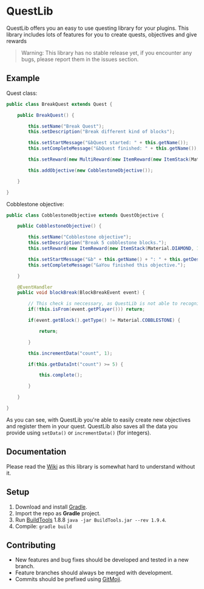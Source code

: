 # QuestLib
QuestLib offers you an easy to use questing library for your plugins. This library includes lots of features for you to create quests, objectives and give rewards

> Warning: This library has no stable release yet, if you encounter any bugs, please report them in the issues section.

## Example
Quest class:
```java
public class BreakQuest extends Quest {

    public BreakQuest() {

        this.setName("Break Quest");
        this.setDescription("Break different kind of blocks");

        this.setStartMessage("&bQuest started: " + this.getName());
        this.setCompleteMessage("&bQuest finished: " + this.getName());

        this.setReward(new MultiReward(new ItemReward(new ItemStack(Material.EMERALD, 2)), new ItemReward((new ItemStack(Material.IRON_INGOT, 10)))));

        this.addObjective(new CobblestoneObjective());

    }

}
```

Cobblestone objective:
```java
public class CobblestoneObjective extends QuestObjective {

    public CobblestoneObjective() {

        this.setName("Cobblestone objective");
        this.setDescription("Break 5 cobblestone blocks.");
        this.setReward(new ItemReward(new ItemStack(Material.DIAMOND, 1), "&6You received &e1x Diamond &6as a reward."));

        this.setStartMessage("&b" + this.getName() + ": " + this.getDescription());
        this.setCompleteMessage("&aYou finished this objective.");

    }

    @EventHandler
    public void blockBreak(BlockBreakEvent event) {

        // This check is neccessary, as QuestLib is not able to recognise events.
        if(!this.isFrom(event.getPlayer())) return;

        if(event.getBlock().getType() != Material.COBBLESTONE) {

            return;

        }

        this.incrementData("count", 1);

        if(this.getDataInt("count") >= 5) {

            this.complete();

        }

    }

}
```

As you can see, with QuestLib you're able to easily create new objectives and register them in your quest.
QuestLib also saves all the data you provide using `setData()` or `incrementData()` (for integers).

## Documentation
Please read the [Wiki](https://github.com/TheMelvinNL/QuestLib/wiki) as this library is somewhat hard to understand without it.

## Setup
1. Download and install [Gradle](https://gradle.org/).
1. Import the repo as **Gradle** project.
1. Run [BuildTools](https://hub.spigotmc.org/jenkins/job/BuildTools/lastSuccessfulBuild/artifact/target/BuildTools.jar) 1.8.8 `java -jar BuildTools.jar --rev 1.9.4`.
4. Compile: `gradle build`

## Contributing
* New features and bug fixes should be developed and tested in a new branch.
* Feature branches should always be merged with development.
* Commits should be prefixed using [GitMoji](https://gitmoji.carloscuesta.me/).